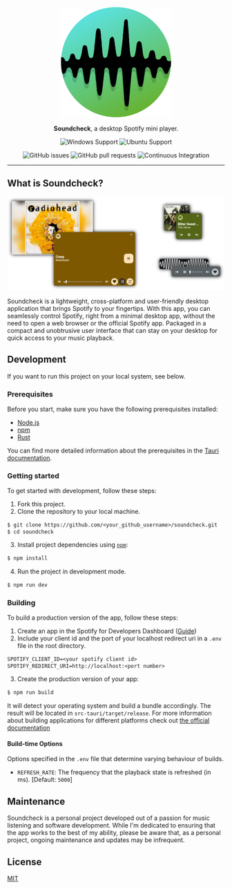 <div align="center">
  
![Logo](./public/icons/128x128@2x.png)

**Soundcheck**, a desktop Spotify mini player.

![Windows Support](https://img.shields.io/badge/Windows-0078D6?style=for-the-badge&logo=windows&logoColor=white) ![Ubuntu Support](https://img.shields.io/badge/Ubuntu-E95420?style=for-the-badge&logo=ubuntu&logoColor=white)<!-- ![Arch Linux Support](https://img.shields.io/badge/Arch_Linux-1793D1?style=for-the-badge&logo=arch-linux&logoColor=white) ![MacOS Support](https://img.shields.io/badge/MACOS-adb8c5?style=for-the-badge&logo=macos&logoColor=white) -->

![GitHub issues](https://img.shields.io/github/issues/ndoolan360/soundcheck) ![GitHub pull requests](https://img.shields.io/github/issues-pr/ndoolan360/soundcheck) ![Continuous Integration](https://github.com/ndoolan360/soundcheck/actions/workflows/ci.yml/badge.svg)

</div>

---

## What is Soundcheck?

![Screenshots](./public/docs/screenshots.png)

Soundcheck is a lightweight, cross-platform and user-friendly desktop application that brings Spotify to your fingertips. With this app, you can seamlessly control Spotify, right from a minimal desktop app, without the need to open a web browser or the official Spotify app.
Packaged in a compact and unobtrusive user interface that can stay on your desktop for quick access to your music playback.

## Development

If you want to run this project on your local system, see below.

### Prerequisites

Before you start, make sure you have the following prerequisites installed:

-   [Node.js](https://nodejs.org/)
-   [npm](https://www.npmjs.com/)
-   [Rust](https://www.rust-lang.org/)

You can find more detailed information about the prerequisites in the [Tauri documentation](https://tauri.app/v1/guides/getting-started/prerequisites).

### Getting started

To get started with development, follow these steps:

1. Fork this project.
2. Clone the repository to your local machine.

```shell
$ git clone https://github.com/<your_github_username>/soundcheck.git
$ cd soundcheck
```

3. Install project dependencies using [`npm`](https://www.npmjs.com/):

```bash
$ npm install
```

4. Run the project in development mode.

```bash
$ npm run dev
```

### Building

To build a production version of the app, follow these steps:

1. Create an app in the Spotify for Developers Dashboard ([Guide](https://developer.spotify.com/documentation/web-api/tutorials/getting-started?offset=-165#create-an-app))
2. Include your client id and the port of your localhost redirect uri in a `.env` file in the root directory.

```env
SPOTIFY_CLIENT_ID=<your spotify client id>
SPOTIFY_REDIRECT_URI=http://localhost:<port number>
```

3. Create the production version of your app:

```bash
$ npm run build
```

It will detect your operating system and build a bundle accordingly. The result will be located in `src-tauri/target/release`.
For more information about building applications for different platforms check out [the official documentation](https://tauri.app/v1/guides/building/)

#### Build-time Options

Options specified in the `.env` file that determine varying behaviour of builds.

-   `REFRESH_RATE`: The frequency that the playback state is refreshed (in ms). [Default: `5000`]

## Maintenance

Soundcheck is a personal project developed out of a passion for music listening and software development. While I'm dedicated to ensuring that the app works to the best of my ability, please be aware that, as a personal project, ongoing maintenance and updates may be infrequent.

## License

[MIT](https://github.com/ndoolan360/soundcheck/blob/master/LICENSE)
